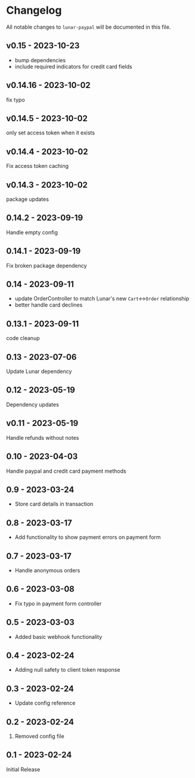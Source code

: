 # Changelog

All notable changes to `lunar-paypal` will be documented in this file.

## v0.15 - 2023-10-23

- bump dependencies
- include required indicators for credit card fields

## v0.14.16 - 2023-10-02

fix typo

## v0.14.5 - 2023-10-02

only set access token when it exists

## v0.14.4 - 2023-10-02

Fix access token caching

## v0.14.3 - 2023-10-02

package updates

## 0.14.2 - 2023-09-19

Handle empty config

## 0.14.1 - 2023-09-19

Fix broken package dependency

## 0.14 - 2023-09-11

- update OrderController to match Lunar's new `Cart`<->`Order` relationship
- better handle card declines

## 0.13.1 - 2023-09-11

code cleanup

## 0.13 - 2023-07-06

Update Lunar dependency

## 0.12 - 2023-05-19

Dependency updates

## v0.11 - 2023-05-19

Handle refunds without notes

## 0.10 - 2023-04-03

Handle paypal and credit card payment methods

## 0.9 - 2023-03-24

- Store card details in transaction

## 0.8 - 2023-03-17

- Add functionality to show payment errors on payment form

## 0.7 - 2023-03-17

- Handle anonymous orders

## 0.6 - 2023-03-08

- Fix typo in payment form controller

## 0.5 - 2023-03-03

- Added basic webhook functionality

## 0.4 - 2023-02-24

- Adding null safety to client token response

## 0.3 - 2023-02-24

- Update config reference

## 0.2 - 2023-02-24

1. Removed config file

## 0.1 - 2023-02-24

Initial Release
